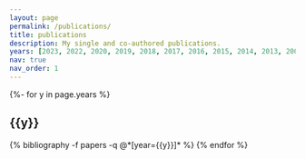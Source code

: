 ```yaml
---
layout: page
permalink: /publications/
title: publications
description: My single and co-authored publications.
years: [2023, 2022, 2020, 2019, 2018, 2017, 2016, 2015, 2014, 2013, 2008]
nav: true
nav_order: 1
---
```

<!-- _pages/publications.md -->
<div class="publications">

{%- for y in page.years %}
  <h2 class="year">{{y}}</h2>
  {% bibliography -f papers -q @*[year={{y}}]* %}
{% endfor %}

</div>
